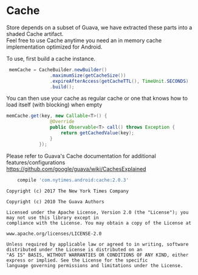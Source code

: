 Cache
===================

Store depends on a subset of Guava, we have extracted these parts into a shaded Cache artifact.  
Feel free to use Cache anytime you need an in memory cache implementation optimized for Android.  


To use, first build a cache instance.

```java
 memCache = CacheBuilder.newBuilder()
                .maximumSize(getCacheSize())
                .expireAfterAccess(getCacheTTL(), TimeUnit.SECONDS)
                .build();
```

You can then use your cache as regular cache or one that knows how to load itself (with blocking) when empty
```java 
memCache.get(key, new Callable<T>() {
                @Override
                public Observable<T> call() throws Exception {
                    return getCachedValue(key);
                }
            });
 ```
 
 Please refer to Guava's Cache documentation for additional features/configurations 
 https://github.com/google/guava/wiki/CachesExplained

```groovy
	compile 'com.nytimes.android:cache:2.0.3'
```

```
Copyright (c) 2017 The New York Times Company

Copyright (c) 2010 The Guava Authors

Licensed under the Apache License, Version 2.0 (the "License"); you may not use this library except in 
compliance with the License. You may obtain a copy of the License at

www.apache.org/licenses/LICENSE-2.0

Unless required by applicable law or agreed to in writing, software distributed under the License is distributed on an 
"AS IS" BASIS, WITHOUT WARRANTIES OR CONDITIONS OF ANY KIND, either express or implied. See the License for the specific 
language governing permissions and limitations under the License.
```
